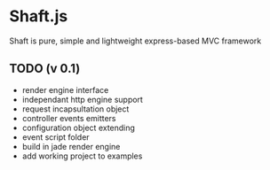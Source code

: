 Shaft.js
====

Shaft is pure, simple and lightweight express-based MVC framework


TODO (v 0.1)
---
* render engine interface
* independant http engine support
* request incapsultation object
* controller events emitters
* configuration object extending
* event script folder
* build in jade render engine
* add working project to examples
